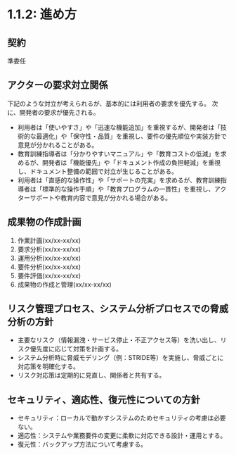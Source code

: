 # 1.1.2: 進め方

## 契約

準委任

## アクターの要求対立関係

下記のような対立が考えられるが、基本的には利用者の要求を優先する。
次に、開発者の要求が優先される。

- 利用者は「使いやすさ」や「迅速な機能追加」を重視するが、開発者は「技術的な最適化」や「保守性・品質」を重視し、要件の優先順位や実装方針で意見が分かれることがある。
- 教育訓練指導者は「分かりやすいマニュアル」や「教育コストの低減」を求めるが、開発者は「機能優先」や「ドキュメント作成の負担軽減」を重視し、ドキュメント整備の範囲で対立が生じることがある。
- 利用者は「直感的な操作性」や「サポートの充実」を求めるが、教育訓練指導者は「標準的な操作手順」や「教育プログラムの一貫性」を重視し、アクターサポートや教育内容で意見が分かれる場合がある。

## 成果物の作成計画

1. 作業計画(xx/xx-xx/xx)
2. 要求分析(xx/xx-xx/xx)
3. 運用分析(xx/xx-xx/xx)
4. 要件分析(xx/xx-xx/xx)
5. 要件評価(xx/xx-xx/xx)
6. 成果物の作成と管理(xx/xx-xx/xx)

## リスク管理プロセス、システム分析プロセスでの脅威分析の方針

- 主要なリスク（情報漏洩・サービス停止・不正アクセス等）を洗い出し、リスク優先度に応じて対策を計画する。
- システム分析時に脅威モデリング（例：STRIDE等）を実施し、脅威ごとに対応策を明確化する。
- リスク対応策は定期的に見直し、関係者と共有する。

## セキュリティ、適応性、復元性についての方針

- セキュリティ：ローカルで動かすシステムのためセキュリティの考慮は必要ない。
- 適応性：システムや業務要件の変更に柔軟に対応できる設計・運用とする。
- 復元性：バックアップ方法について考慮する。
